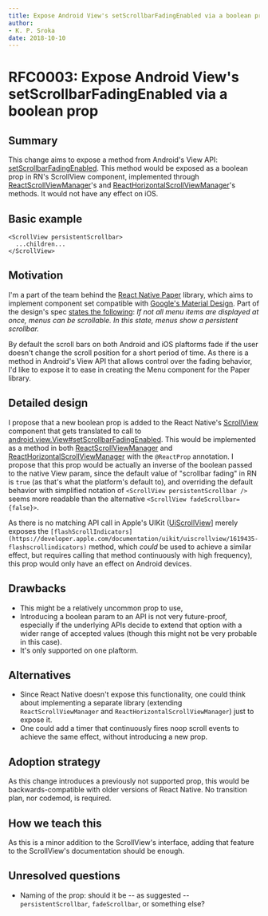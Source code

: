 ```yaml
---
title: Expose Android View's setScrollbarFadingEnabled via a boolean prop
author:
- K. P. Sroka
date: 2018-10-10
---
```


# RFC0003: Expose Android View's setScrollbarFadingEnabled via a boolean prop

## Summary

This change aims to expose a method from Android's View API: [setScrollbarFadingEnabled](https://developer.android.com/reference/android/view/View.html#setScrollbarFadingEnabled(boolean)). This method would be exposed as a boolean prop in RN's ScrollView component, implemented through [ReactScrollViewManager](https://github.com/facebook/react-native/blob/1151c096dab17e5d9a6ac05b61aacecd4305f3db/ReactAndroid/src/main/java/com/facebook/react/views/scroll/ReactScrollViewManager.java)'s and [ReactHorizontalScrollViewManager](https://github.com/facebook/react-native/blob/1151c096dab17e5d9a6ac05b61aacecd4305f3db/ReactAndroid/src/main/java/com/facebook/react/views/scroll/ReactHorizontalScrollViewManager.java)'s methods. It would not have any effect on iOS.

## Basic example

```
<ScrollView persistentScrollbar>
  ...children...
</ScrollView>
```
## Motivation

I'm a part of the team behind the [React Native Paper](https://callstack.github.io/react-native-paper/) library, which aims to implement component set compatible with [Google's Material Design](https://material.io/). Part of the design's spec [states the following](https://material.io/design/components/menus.html#behavior): *If not all menu items are displayed at once, menus can be scrollable. In this state, menus show a persistent scrollbar.*

By default the scroll bars on both Android and iOS plaftorms fade if the user doesn't change the scroll position for a short period of time. As there is a method in Android's View API that allows control over the fading behavior, I'd like to expose it to ease in creating the Menu component for the Paper library.

## Detailed design

I propose that a new boolean prop is added to the React Native's [ScrollView](https://facebook.github.io/react-native/docs/scrollview) component that gets translated to call to [android.view.View#setScrollbarFadingEnabled](https://developer.android.com/reference/android/view/View.html#setScrollbarFadingEnabled(boolean)). This would be implemented as a method in both [ReactScrollViewManager](https://github.com/facebook/react-native/blob/1151c096dab17e5d9a6ac05b61aacecd4305f3db/ReactAndroid/src/main/java/com/facebook/react/views/scroll/ReactScrollViewManager.java) and [ReactHorizontalScrollViewManager](https://github.com/facebook/react-native/blob/1151c096dab17e5d9a6ac05b61aacecd4305f3db/ReactAndroid/src/main/java/com/facebook/react/views/scroll/ReactHorizontalScrollViewManager.java) with the `@ReactProp` annotation. I propose that this prop would be actually an inverse of the boolean passed to the native View param, since the default value of "scrollbar fading" in RN is `true` (as that's what the platform's default to), and overriding the default behavior with simplified notation of `<ScrollView persistentScrollbar />` seems more readable than the alternative `<ScrollView fadeScrollbar={false}>`.

As there is no matching API call in Apple's UIKit ([UiScrollView](https://developer.apple.com/documentation/uikit/uiscrollview)] merely exposes the `[flashScrollIndicators](https://developer.apple.com/documentation/uikit/uiscrollview/1619435-flashscrollindicators)` method, which *could* be used to achieve a similar effect, but requires calling that method continuously with high frequency), this prop would only have an effect on Android devices.

## Drawbacks

- This might be a relatively uncommon prop to use,
- Introducing a boolean param to an API is not very future-proof, especially if the underlying APIs decide to extend that option with a wider range of accepted values (though this might not be very probable in this case).
- It's only supported on one plaftorm.

## Alternatives

- Since React Native doesn't expose this functionality, one could think about implementing a separate library (extending `ReactScrollViewManager` and `ReactHorizontalScrollViewManager`) just to expose it.
- One could add a timer that continuously fires noop scroll events to achieve the same effect, without introducing a new prop.

## Adoption strategy

As this change introduces a previously not supported prop, this would be backwards-compatible with older versions of React Native. No transition plan, nor codemod, is required.

## How we teach this

As this is a minor addition to the ScrollView's interface, adding that feature to the ScrollView's documentation should be enough.

## Unresolved questions

- Naming of the prop: should it be -- as suggested -- `persistentScrollbar`, `fadeScrollbar`, or something else?
